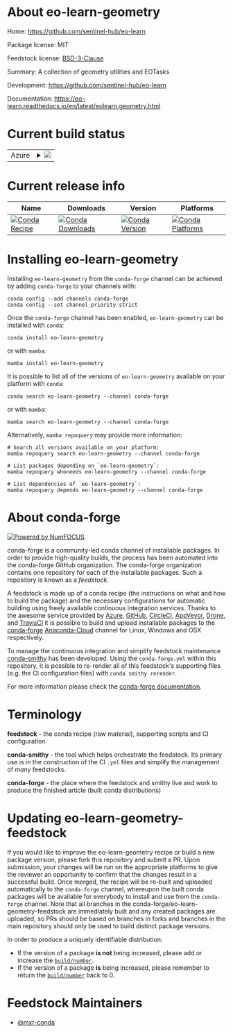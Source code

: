 About eo-learn-geometry
=======================

Home: https://github.com/sentinel-hub/eo-learn

Package license: MIT

Feedstock license: [BSD-3-Clause](https://github.com/conda-forge/eo-learn-geometry-feedstock/blob/main/LICENSE.txt)

Summary: A collection of geometry utilities and EOTasks

Development: https://github.com/sentinel-hub/eo-learn

Documentation: https://eo-learn.readthedocs.io/en/latest/eolearn.geometry.html

Current build status
====================


<table>
    
  <tr>
    <td>Azure</td>
    <td>
      <details>
        <summary>
          <a href="https://dev.azure.com/conda-forge/feedstock-builds/_build/latest?definitionId=8697&branchName=main">
            <img src="https://dev.azure.com/conda-forge/feedstock-builds/_apis/build/status/eo-learn-geometry-feedstock?branchName=main">
          </a>
        </summary>
        <table>
          <thead><tr><th>Variant</th><th>Status</th></tr></thead>
          <tbody><tr>
              <td>linux_64</td>
              <td>
                <a href="https://dev.azure.com/conda-forge/feedstock-builds/_build/latest?definitionId=8697&branchName=main">
                  <img src="https://dev.azure.com/conda-forge/feedstock-builds/_apis/build/status/eo-learn-geometry-feedstock?branchName=main&jobName=linux&configuration=linux_64_" alt="variant">
                </a>
              </td>
            </tr><tr>
              <td>osx_64</td>
              <td>
                <a href="https://dev.azure.com/conda-forge/feedstock-builds/_build/latest?definitionId=8697&branchName=main">
                  <img src="https://dev.azure.com/conda-forge/feedstock-builds/_apis/build/status/eo-learn-geometry-feedstock?branchName=main&jobName=osx&configuration=osx_64_" alt="variant">
                </a>
              </td>
            </tr><tr>
              <td>win_64</td>
              <td>
                <a href="https://dev.azure.com/conda-forge/feedstock-builds/_build/latest?definitionId=8697&branchName=main">
                  <img src="https://dev.azure.com/conda-forge/feedstock-builds/_apis/build/status/eo-learn-geometry-feedstock?branchName=main&jobName=win&configuration=win_64_" alt="variant">
                </a>
              </td>
            </tr>
          </tbody>
        </table>
      </details>
    </td>
  </tr>
</table>

Current release info
====================

| Name | Downloads | Version | Platforms |
| --- | --- | --- | --- |
| [![Conda Recipe](https://img.shields.io/badge/recipe-eo--learn--geometry-green.svg)](https://anaconda.org/conda-forge/eo-learn-geometry) | [![Conda Downloads](https://img.shields.io/conda/dn/conda-forge/eo-learn-geometry.svg)](https://anaconda.org/conda-forge/eo-learn-geometry) | [![Conda Version](https://img.shields.io/conda/vn/conda-forge/eo-learn-geometry.svg)](https://anaconda.org/conda-forge/eo-learn-geometry) | [![Conda Platforms](https://img.shields.io/conda/pn/conda-forge/eo-learn-geometry.svg)](https://anaconda.org/conda-forge/eo-learn-geometry) |

Installing eo-learn-geometry
============================

Installing `eo-learn-geometry` from the `conda-forge` channel can be achieved by adding `conda-forge` to your channels with:

```
conda config --add channels conda-forge
conda config --set channel_priority strict
```

Once the `conda-forge` channel has been enabled, `eo-learn-geometry` can be installed with `conda`:

```
conda install eo-learn-geometry
```

or with `mamba`:

```
mamba install eo-learn-geometry
```

It is possible to list all of the versions of `eo-learn-geometry` available on your platform with `conda`:

```
conda search eo-learn-geometry --channel conda-forge
```

or with `mamba`:

```
mamba search eo-learn-geometry --channel conda-forge
```

Alternatively, `mamba repoquery` may provide more information:

```
# Search all versions available on your platform:
mamba repoquery search eo-learn-geometry --channel conda-forge

# List packages depending on `eo-learn-geometry`:
mamba repoquery whoneeds eo-learn-geometry --channel conda-forge

# List dependencies of `eo-learn-geometry`:
mamba repoquery depends eo-learn-geometry --channel conda-forge
```


About conda-forge
=================

[![Powered by
NumFOCUS](https://img.shields.io/badge/powered%20by-NumFOCUS-orange.svg?style=flat&colorA=E1523D&colorB=007D8A)](https://numfocus.org)

conda-forge is a community-led conda channel of installable packages.
In order to provide high-quality builds, the process has been automated into the
conda-forge GitHub organization. The conda-forge organization contains one repository
for each of the installable packages. Such a repository is known as a *feedstock*.

A feedstock is made up of a conda recipe (the instructions on what and how to build
the package) and the necessary configurations for automatic building using freely
available continuous integration services. Thanks to the awesome service provided by
[Azure](https://azure.microsoft.com/en-us/services/devops/), [GitHub](https://github.com/),
[CircleCI](https://circleci.com/), [AppVeyor](https://www.appveyor.com/),
[Drone](https://cloud.drone.io/welcome), and [TravisCI](https://travis-ci.com/)
it is possible to build and upload installable packages to the
[conda-forge](https://anaconda.org/conda-forge) [Anaconda-Cloud](https://anaconda.org/)
channel for Linux, Windows and OSX respectively.

To manage the continuous integration and simplify feedstock maintenance
[conda-smithy](https://github.com/conda-forge/conda-smithy) has been developed.
Using the ``conda-forge.yml`` within this repository, it is possible to re-render all of
this feedstock's supporting files (e.g. the CI configuration files) with ``conda smithy rerender``.

For more information please check the [conda-forge documentation](https://conda-forge.org/docs/).

Terminology
===========

**feedstock** - the conda recipe (raw material), supporting scripts and CI configuration.

**conda-smithy** - the tool which helps orchestrate the feedstock.
                   Its primary use is in the construction of the CI ``.yml`` files
                   and simplify the management of *many* feedstocks.

**conda-forge** - the place where the feedstock and smithy live and work to
                  produce the finished article (built conda distributions)


Updating eo-learn-geometry-feedstock
====================================

If you would like to improve the eo-learn-geometry recipe or build a new
package version, please fork this repository and submit a PR. Upon submission,
your changes will be run on the appropriate platforms to give the reviewer an
opportunity to confirm that the changes result in a successful build. Once
merged, the recipe will be re-built and uploaded automatically to the
`conda-forge` channel, whereupon the built conda packages will be available for
everybody to install and use from the `conda-forge` channel.
Note that all branches in the conda-forge/eo-learn-geometry-feedstock are
immediately built and any created packages are uploaded, so PRs should be based
on branches in forks and branches in the main repository should only be used to
build distinct package versions.

In order to produce a uniquely identifiable distribution:
 * If the version of a package **is not** being increased, please add or increase
   the [``build/number``](https://docs.conda.io/projects/conda-build/en/latest/resources/define-metadata.html#build-number-and-string).
 * If the version of a package **is** being increased, please remember to return
   the [``build/number``](https://docs.conda.io/projects/conda-build/en/latest/resources/define-metadata.html#build-number-and-string)
   back to 0.

Feedstock Maintainers
=====================

* [@mxr-conda](https://github.com/mxr-conda/)

